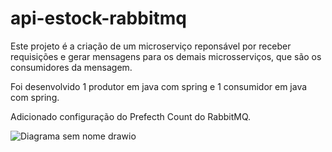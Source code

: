 ﻿# api-estock-rabbitmq
Este projeto é a criação de um microserviço reponsável por receber requisições e gerar mensagens para os demais microsserviços, que são os consumidores da mensagem.

Foi desenvolvido 1 produtor em java com spring e 1 consumidor em java com spring.

Adicionado configuração do Prefecth Count do RabbitMQ.

![Diagrama sem nome drawio](https://github.com/guilhermeozana/stock-rabbitmq/assets/69025200/2b7a9be3-a6a7-4d22-b990-4afc5668be82)
